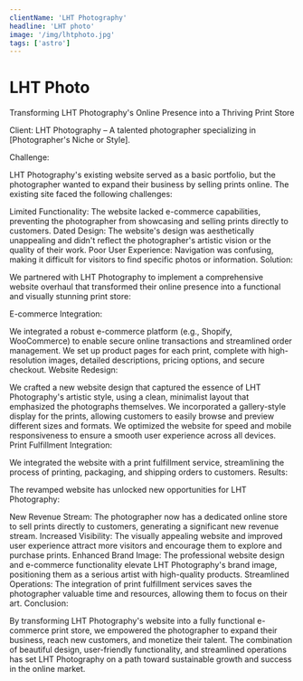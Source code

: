 ```yaml
---
clientName: 'LHT Photography'
headline: 'LHT photo'
image: '/img/lhtphoto.jpg'
tags: ['astro']
---
```


# LHT Photo

Transforming LHT Photography's Online Presence into a Thriving Print Store

Client: LHT Photography – A talented photographer specializing in [Photographer's Niche or Style].

Challenge:

LHT Photography's existing website served as a basic portfolio, but the photographer wanted to expand their business by selling prints online. The existing site faced the following challenges:

Limited Functionality: The website lacked e-commerce capabilities, preventing the photographer from showcasing and selling prints directly to customers.
Dated Design: The website's design was aesthetically unappealing and didn't reflect the photographer's artistic vision or the quality of their work.
Poor User Experience: Navigation was confusing, making it difficult for visitors to find specific photos or information.
Solution:

We partnered with LHT Photography to implement a comprehensive website overhaul that transformed their online presence into a functional and visually stunning print store:

E-commerce Integration:

We integrated a robust e-commerce platform (e.g., Shopify, WooCommerce) to enable secure online transactions and streamlined order management.
We set up product pages for each print, complete with high-resolution images, detailed descriptions, pricing options, and secure checkout.
Website Redesign:

We crafted a new website design that captured the essence of LHT Photography's artistic style, using a clean, minimalist layout that emphasized the photographs themselves.
We incorporated a gallery-style display for the prints, allowing customers to easily browse and preview different sizes and formats.
We optimized the website for speed and mobile responsiveness to ensure a smooth user experience across all devices.
Print Fulfillment Integration:

We integrated the website with a print fulfillment service, streamlining the process of printing, packaging, and shipping orders to customers.
Results:

The revamped website has unlocked new opportunities for LHT Photography:

New Revenue Stream: The photographer now has a dedicated online store to sell prints directly to customers, generating a significant new revenue stream.
Increased Visibility: The visually appealing website and improved user experience attract more visitors and encourage them to explore and purchase prints.
Enhanced Brand Image: The professional website design and e-commerce functionality elevate LHT Photography's brand image, positioning them as a serious artist with high-quality products.
Streamlined Operations: The integration of print fulfillment services saves the photographer valuable time and resources, allowing them to focus on their art.
Conclusion:

By transforming LHT Photography's website into a fully functional e-commerce print store, we empowered the photographer to expand their business, reach new customers, and monetize their talent. The combination of beautiful design, user-friendly functionality, and streamlined operations has set LHT Photography on a path toward sustainable growth and success in the online market.
